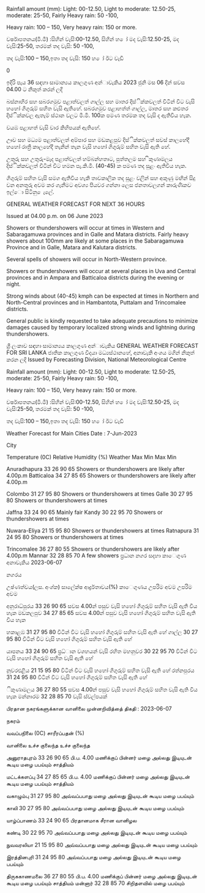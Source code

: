 Rainfall amount (mm): Light: 00-12.50, Light to moderate: 12.50-25, moderate: 25-50, Fairly Heavy rain: 50 -100,

Heavy rain: 100 – 150, Very heavy rain: 150 or more.

වර්ෂාපතනය(මි.මී) :සිහින් වැසි:00-12.50, සිහින් හ ෝ මද වැසි:12.50-25, මද වැසි:25-50, තරමක් තද වැසි: 50 -100,

තද වැසි:100 – 150,ඉතා තද වැසි: 150 හ ෝ ඊට වැඩි

0

ඉදිරි පැය 36 සඳහා සාමාන්‍යය කාලගුණ අන්‍ාවැකිය 2023 ජුනි මස 06 දින්‍ සවස 04.00 ට නිකුත් කරන්‍ ලදි

බස්නාහිර සහ සබරගමුව පළාත්වලත් ගාල්ල සහ මාතර දිස්ික්කවලත් විටින් විට වැසි හහෝ ගිගුරුම් සහිත වැසි ඇතිහේ. සබරගමුව පළාහත්ත් ගාල්ල, මාතර සහ කළුතර දිස්ික්කවල ඇතැම් ස්ථාන වලට මි.මි. 100ක පමණ තරමක තද වැසි ද ඇතිවිය හැක.

වයඹ පළාහත් වැසි වාර කිහිපයක් ඇතිහේ.

ඌව සහ මධ්‍යම පළාත්වලත් අම්පාර සහ මඩකළපුව දිස්ික්කවලත් සවස් කාලහේදී හහෝ රාත්‍රී කාලහේදී තැනින් තැන වැසි හහෝ ගිගුරුම් සහිත වැසි ඇති හේ.

උතුරු සහ උතුරු-මැද පළාත්වලත් හම්බන්හතාට, පුත්තලම සහ ිකුණාමලය දිස්ික්කවලත් විටින් විට හමන පැ.කි.මී. (40-45) ක පමණ තද සුළං ඇතිවිය හැක.

ගිගුරුම් සහිත වැසි සමග ඇතිවිය හැකි තාවකාලික තද සුළං වලින් සහ අකුණු මඟින් සිදු වන අනතුරු අවම කර ගැනීමට අවශ්‍ය පියවර ගන්නා ලෙස ජනතාවලගන් කාරුණිකව ඉල්ො සිටිනු ෙැලේ.

GENERAL WEATHER FORECAST FOR NEXT 36 HOURS

Issued at 04.00 p.m. on 06 June 2023

Showers or thundershowers will occur at times in Western and Sabaragamuwa provinces and in Galle and Matara districts. Fairly heavy showers about 100mm are likely at some places in the Sabaragamuwa Province and in Galle, Matara and Kalutara districts.

Several spells of showers will occur in North-Western province.

Showers or thundershowers will occur at several places in Uva and Central provinces and in Ampara and Batticaloa districts during the evening or night.

Strong winds about (40-45) kmph can be expected at times in Northern and North-Central provinces and in Hambantota, Puttalam and Trincomalee districts.

General public is kindly requested to take adequate precautions to minimize damages caused by temporary localized strong winds and lightning during thundershowers.

ශ්‍රී ලංකාව සඳහා සාමාන්‍යය කාලගුණ අන්‍ාවැකිය GENERAL WEATHER FORECAST FOR SRI LANKA ජාතික කාලගුණ විදයා මධ්‍යස්ථානහේ, අනාවැකි අංශය මගින් නිකුත් කරන ලදි Issued by Forecasting Division, National Meteorological Centre

Rainfall amount (mm): Light: 00-12.50, Light to moderate: 12.50-25, moderate: 25-50, Fairly Heavy rain: 50 -100,

Heavy rain: 100 – 150, Very heavy rain: 150 or more.

වර්ෂාපතනය(මි.මී) :සිහින් වැසි:00-12.50, සිහින් හ ෝ මද වැසි:12.50-25, මද වැසි:25-50, තරමක් තද වැසි: 50 -100,

තද වැසි:100 – 150,ඉතා තද වැසි: 150 හ ෝ ඊට වැඩි

Weather Forecast for Main Cities Date : 7-Jun-2023

City

Temperature (0C) Relative Humidity (%) Weather Max Min Max Min

Anuradhapura 33 26 90 65 Showers or thundershowers are likely after 4.00p.m Batticaloa 34 27 85 65 Showers or thundershowers are likely after 4.00p.m

Colombo 31 27 95 80 Showers or thundershowers at times Galle 30 27 95 80 Showers or thundershowers at times

Jaffna 33 24 90 65 Mainly fair Kandy 30 22 95 70 Showers or thundershowers at times

Nuwara-Eliya 21 15 95 80 Showers or thundershowers at times Ratnapura 31 24 95 80 Showers or thundershowers at times

Trincomalee 36 27 80 55 Showers or thundershowers are likely after 4.00p.m Mannar 32 28 85 70 A few showers ප්‍රධාන නගර සදහා කාෙගුණ අනාවැකිය 2023-06-07

නගරය

උෂ්ණත්වය(ලස. අංශ්‍ක) සාලේක්ෂ ආර්ද්‍රතාවය(%) කාෙගුණය උපරිම අවම උපරිම අවම

අනුරාධ්‍පුරය 33 26 90 65 සවස 4.00න් පසුව වැසි හහෝ ගිගුරුම් සහිත වැසි ඇති විය හැක මඩකලපුව 34 27 85 65 සවස 4.00න් පසුව වැසි හහෝ ගිගුරුම් සහිත වැසි ඇති විය හැක

හකාළඹ 31 27 95 80 විටින් විට වැසි හහෝ ගිගුරුම් සහිත වැසි ඇති හේ ගාල්ල 30 27 95 80 විටින් විට වැසි හහෝ ගිගුරුම් සහිත වැසි ඇති හේ

යාපනය 33 24 90 65 ප්‍රධ්‍ාන වශහයන් වැසි රහිත මහනුවර 30 22 95 70 විටින් විට වැසි හහෝ ගිගුරුම් සහිත වැසි ඇති හේ

නුවරඑළිය 21 15 95 80 විටින් විට වැසි හහෝ ගිගුරුම් සහිත වැසි ඇති හේ රත්නපුරය 31 24 95 80 විටින් විට වැසි හහෝ ගිගුරුම් සහිත වැසි ඇති හේ

ිකුණාමලය 36 27 80 55 සවස 4.00න් පසුව වැසි හහෝ ගිගුරුම් සහිත වැසි ඇති විය හැක මන්නාරම 32 28 85 70 වැසි ස්වල්පයක්

பிரதான நகரங்களுக்கான வானிலை முன்னறிவித்தை் திகதி : 2023-06-07

நகரம்

வவப்பநிலை (0C) சாரீரப்பதன் (%)

வானிலை உச்ச குலைந்த உச்ச குலைந்த

அனுராதபுரம் 33 26 90 65 பி.ப. 4.00 மணிக்குப் பின்னர் மழை அல்லது இடியுடன் கூடிய மழை பபய்யும் சாத்தியம்

மட்டக்களப்பு 34 27 85 65 பி.ப. 4.00 மணிக்குப் பின்னர் மழை அல்லது இடியுடன் கூடிய மழை பபய்யும் சாத்தியம்

வகாழும்பு 31 27 95 80 அவ்வப்பபாது மழை அல்லது இடியுடன் கூடிய மழை பபய்யும்

காலி 30 27 95 80 அவ்வப்பபாது மழை அல்லது இடியுடன் கூடிய மழை பபய்யும்

யாழ்ப்பாணம் 33 24 90 65 பிரதானமாக சீரான வானிழல

கண்டி 30 22 95 70 அவ்வப்பபாது மழை அல்லது இடியுடன் கூடிய மழை பபய்யும்

நுவவரலியா 21 15 95 80 அவ்வப்பபாது மழை அல்லது இடியுடன் கூடிய மழை பபய்யும்

இரத்தினபுரி 31 24 95 80 அவ்வப்பபாது மழை அல்லது இடியுடன் கூடிய மழை பபய்யும்

திருககாணமலை 36 27 80 55 பி.ப. 4.00 மணிக்குப் பின்னர் மழை அல்லது இடியுடன் கூடிய மழை பபய்யும் சாத்தியம் மன்னார் 32 28 85 70 சிறிதளவில் மழை பபய்யும்